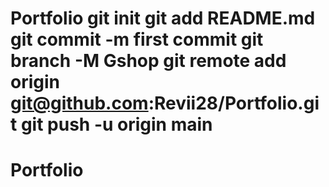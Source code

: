 # Portfolio git init git add README.md git commit -m first commit git branch -M Gshop git remote add origin git@github.com:Revii28/Portfolio.git git push -u origin main
# Portfolio
